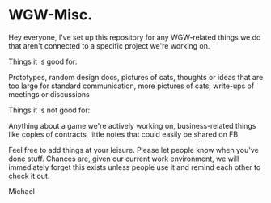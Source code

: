# WGW-Misc.

Hey everyone, I've set up this repository for any WGW-related things we do that aren't connected to a specific project we're working on.

Things it is good for:

Prototypes, random design docs, pictures of cats, thoughts or ideas that are too large for standard communication, more pictures of cats, write-ups of meetings or discussions

Things it is not good for:

Anything about a game we're actively working on, business-related things like copies of contracts, little notes that could easily be shared on FB

Feel free to add things at your leisure. Please let people know when you've done stuff. Chances are, given our current work environment, we will immediately forget this exists unless people use it and remind each other to check it out.

Michael
